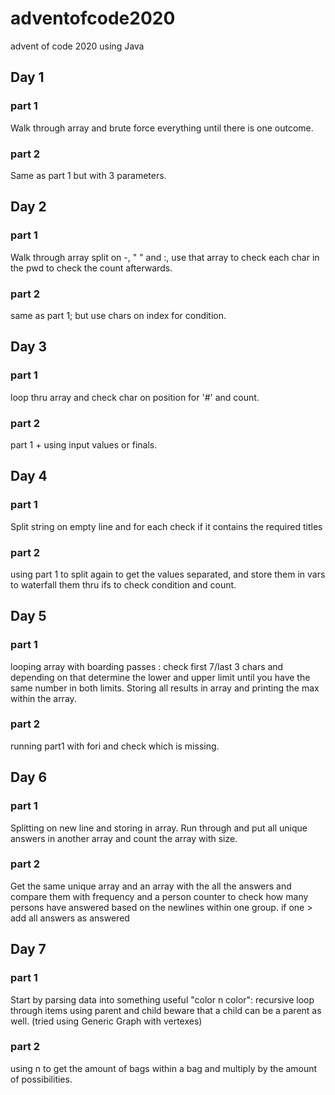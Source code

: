 # adventofcode2020
advent of code 2020
using Java

## Day 1
### part 1
Walk through array and brute force everything until there is one outcome.
### part 2
Same as part 1 but with 3 parameters.

## Day 2
### part 1
Walk through array split on -, " " and :, use that array to check each char in the pwd to check the count afterwards.
### part 2
same as part 1; but use chars on index for condition.

## Day 3
### part 1
loop thru array and check char on position for '#' and count.
### part 2
part 1 + using input values or finals.

## Day 4
### part 1
Split string on empty line and for each check if it contains the required titles
### part 2
using part 1 to split again to get the values separated, and store them in vars to waterfall them thru ifs to check condition and count.

## Day 5
### part 1
looping array with boarding passes : check first 7/last 3 chars and depending on that determine the lower and upper limit until you have the same number in both limits. Storing all results in array and printing the max within the array.
### part 2
running part1 with fori and check which is missing.

## Day 6
### part 1
Splitting on new line and storing in array. Run through and put all unique answers in another array and count the array with size.
### part 2
Get the same unique array and an array with the all the answers and compare them with frequency and a person counter to check how many persons have answered based on the newlines within one group. if one > add all answers as answered

## Day 7
### part 1
Start by parsing data into something useful "color n color": recursive loop through items using parent and child beware that a child can be a parent as well. (tried using Generic Graph with vertexes)
### part 2
using n to get the amount of bags within a bag and multiply by the amount of possibilities.
